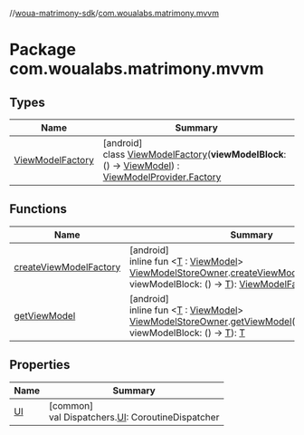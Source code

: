 //[woua-matrimony-sdk](../../index.md)/[com.woualabs.matrimony.mvvm](index.md)

# Package com.woualabs.matrimony.mvvm

## Types

| Name | Summary |
|---|---|
| [ViewModelFactory](-view-model-factory/index.md) | [android]<br>class [ViewModelFactory](-view-model-factory/index.md)(**viewModelBlock**: () -> [ViewModel](https://developer.android.com/reference/kotlin/androidx/lifecycle/ViewModel.html)) : [ViewModelProvider.Factory](https://developer.android.com/reference/kotlin/androidx/lifecycle/ViewModelProvider.Factory.html) |

## Functions

| Name | Summary |
|---|---|
| [createViewModelFactory](create-view-model-factory.md) | [android]<br>inline fun <[T](create-view-model-factory.md) : [ViewModel](https://developer.android.com/reference/kotlin/androidx/lifecycle/ViewModel.html)> [ViewModelStoreOwner](https://developer.android.com/reference/kotlin/androidx/lifecycle/ViewModelStoreOwner.html).[createViewModelFactory](create-view-model-factory.md)(noinline viewModelBlock: () -> [T](create-view-model-factory.md)): [ViewModelFactory](-view-model-factory/index.md) |
| [getViewModel](get-view-model.md) | [android]<br>inline fun <[T](get-view-model.md) : [ViewModel](https://developer.android.com/reference/kotlin/androidx/lifecycle/ViewModel.html)> [ViewModelStoreOwner](https://developer.android.com/reference/kotlin/androidx/lifecycle/ViewModelStoreOwner.html).[getViewModel](get-view-model.md)(noinline viewModelBlock: () -> [T](get-view-model.md)): [T](get-view-model.md) |

## Properties

| Name | Summary |
|---|---|
| [UI](-u-i.md) | [common]<br>val Dispatchers.[UI](-u-i.md): CoroutineDispatcher |
